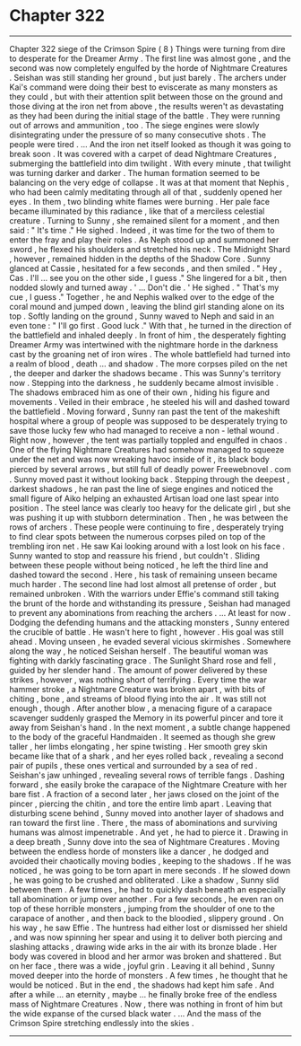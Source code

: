 
# Chapter 322


---

Chapter 322 siege of the Crimson Spire ( 8 )
Things were turning from dire to desperate for the Dreamer Army . The first line was almost gone , and the second was now completely engulfed by the horde of Nightmare Creatures . Seishan was still standing her ground , but just barely .
The archers under Kai's command were doing their best to eviscerate as many monsters as they could , but with their attention split between those on the ground and those diving at the iron net from above , the results weren't as devastating as they had been during the initial stage of the battle .
They were running out of arrows and ammunition , too . The siege engines were slowly disintegrating under the pressure of so many consecutive shots . The people were tired .
… And the iron net itself looked as though it was going to break soon . It was covered with a carpet of dead Nightmare Creatures , submerging the battlefield into dim twilight . With every minute , that twilight was turning darker and darker .
The human formation seemed to be balancing on the very edge of collapse .
It was at that moment that Nephis , who had been calmly meditating through all of that , suddenly opened her eyes .
In them , two blinding white flames were burning . Her pale face became illuminated by this radiance , like that of a merciless celestial creature .
Turning to Sunny , she remained silent for a moment , and then said :
" It's time ."
He sighed .
Indeed , it was time for the two of them to enter the fray and play their roles .
As Neph stood up and summoned her sword , he flexed his shoulders and stretched his neck . The Midnight Shard , however , remained hidden in the depths of the Shadow Core .
Sunny glanced at Cassie , hesitated for a few seconds , and then smiled .
" Hey , Cas . I'll … see you on the other side , I guess ."
She lingered for a bit , then nodded slowly and turned away .
' ... Don't die . '
He sighed .
" That's my cue , I guess ."
Together , he and Nephis walked over to the edge of the coral mound and jumped down , leaving the blind girl standing alone on its top .
Softly landing on the ground , Sunny waved to Neph and said in an even tone :
" I'll go first . Good luck ."
With that , he turned in the direction of the battlefield and inhaled deeply .
In front of him , the desperately fighting Dreamer Army was intertwined with the nightmare horde in the darkness cast by the groaning net of iron wires .
The whole battlefield had turned into a realm of blood , death … and shadow . The more corpses piled on the net , the deeper and darker the shadows became .
This was Sunny's territory now .
Stepping into the darkness , he suddenly became almost invisible . The shadows embraced him as one of their own , hiding his figure and movements . Veiled in their embrace , he steeled his will and dashed toward the battlefield .
Moving forward , Sunny ran past the tent of the makeshift hospital where a group of people was supposed to be desperately trying to save those lucky few who had managed to receive a non - lethal wound .
Right now , however , the tent was partially toppled and engulfed in chaos . One of the flying Nightmare Creatures had somehow managed to squeeze under the net and was now wreaking havoc inside of it , its black body pierced by several arrows , but still full of deadly power Freeᴡebnᴏvel . cᴏm .
Sunny moved past it without looking back .
Stepping through the deepest , darkest shadows , he ran past the line of siege engines and noticed the small figure of Aiko helping an exhausted Artisan load one last spear into position . The steel lance was clearly too heavy for the delicate girl , but she was pushing it up with stubborn determination .
Then , he was between the rows of archers . These people were continuing to fire , desperately trying to find clear spots between the numerous corpses piled on top of the trembling iron net . He saw Kai looking around with a lost look on his face .
Sunny wanted to stop and reassure his friend , but couldn't .
Sliding between these people without being noticed , he left the third line and dashed toward the second .
Here , his task of remaining unseen became much harder .
The second line had lost almost all pretense of order , but remained unbroken . With the warriors under Effie's command still taking the brunt of the horde and withstanding its pressure , Seishan had managed to prevent any abominations from reaching the archers .
… At least for now .
Dodging the defending humans and the attacking monsters , Sunny entered the crucible of battle . He wasn't here to fight , however . His goal was still ahead .
Moving unseen , he evaded several vicious skirmishes . Somewhere along the way , he noticed Seishan herself .
The beautiful woman was fighting with darkly fascinating grace . The Sunlight Shard rose and fell , guided by her slender hand . The amount of power delivered by these strikes , however , was nothing short of terrifying .
Every time the war hammer stroke , a Nightmare Creature was broken apart , with bits of chiting , bone , and streams of blood flying into the air .
It was still not enough , though . After another blow , a menacing figure of a carapace scavenger suddenly grasped the Memory in its powerful pincer and tore it away from Seishan's hand . In the next moment , a subtle change happened to the body of the graceful Handmaiden .
It seemed as though she grew taller , her limbs elongating , her spine twisting . Her smooth grey skin became like that of a shark , and her eyes rolled back , revealing a second pair of pupils , these ones vertical and surrounded by a sea of red .
Seishan's jaw unhinged , revealing several rows of terrible fangs . Dashing forward , she easily broke the carapace of the Nightmare Creature with her bare fist . A fraction of a second later , her jaws closed on the joint of the pincer , piercing the chitin , and tore the entire limb apart .
Leaving that disturbing scene behind , Sunny moved into another layer of shadows and ran toward the first line .
There , the mass of abominations and surviving humans was almost impenetrable . And yet , he had to pierce it .
Drawing in a deep breath , Sunny dove into the sea of Nightmare Creatures .
Moving between the endless horde of monsters like a dancer , he dodged and avoided their chaotically moving bodies , keeping to the shadows . If he was noticed , he was going to be torn apart in mere seconds . If he slowed down , he was going to be crushed and obliterated .
Like a shadow , Sunny slid between them . A few times , he had to quickly dash beneath an especially tall abomination or jump over another . For a few seconds , he even ran on top of these horrible monsters , jumping from the shoulder of one to the carapace of another , and then back to the bloodied , slippery ground .
On his way , he saw Effie . The huntress had either lost or dismissed her shield , and was now spinning her spear and using it to deliver both piercing and slashing attacks , drawing wide arks in the air with its bronze blade . Her body was covered in blood and her armor was broken and shattered .
But on her face , there was a wide , joyful grin .
Leaving it all behind , Sunny moved deeper into the horde of monsters . A few times , he thought that he would be noticed . But in the end , the shadows had kept him safe .
And after a while … an eternity , maybe … he finally broke free of the endless mass of Nightmare Creatures .
Now , there was nothing in front of him but the wide expanse of the cursed black water .
… And the mass of the Crimson Spire stretching endlessly into the skies .

---

